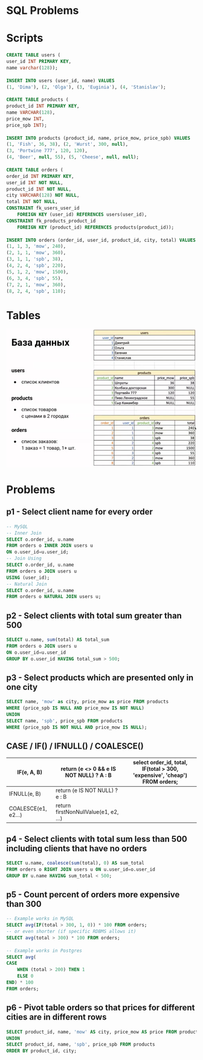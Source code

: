 # SQL Problems

# Scripts

```sql
CREATE TABLE users (
user_id INT PRIMARY KEY,
name varchar(128));

INSERT INTO users (user_id, name) VALUES 
(1, 'Dima'), (2, 'Olga'), (3, 'Euginia'), (4, 'Stanislav');

CREATE TABLE products (
product_id INT PRIMARY KEY, 
name VARCHAR(128), 
price_mow INT, 
price_spb INT);

INSERT INTO products (product_id, name, price_mow, price_spb) VALUES 
(1, 'Fish', 36, 38), (2, 'Wurst', 300, null), 
(3, 'Portwine 777', 120, 120),
(4, 'Beer', null, 55), (5, 'Cheese', null, null);

CREATE TABLE orders (
order_id INT PRIMARY KEY,
user_id INT NOT NULL,
product_id INT NOT NULL,
city VARCHAR(128) NOT NULL,
total INT NOT NULL,
CONSTRAINT fk_users_user_id 
	FOREIGN KEY (user_id) REFERENCES users(user_id),
CONSTRAINT fk_products_product_id 
	FOREIGN KEY (product_id) REFERENCES products(product_id));

INSERT INTO orders (order_id, user_id, product_id, city, total) VALUES
(1, 1, 3, 'mow', 240),
(2, 1, 1, 'mow', 360),
(3, 1, 1, 'spb', 38),
(4, 2, 4, 'spb', 220),
(5, 1, 2, 'mow', 1500),
(6, 3, 4, 'spb', 55),
(7, 2, 1, 'mow', 360),
(8, 2, 4, 'spb', 110);
```

# Tables

![Tables](images/tables.png)

# Problems

## p1 - Select client name for every order

```sql
-- MySQL
-- Inner Join
SELECT o.order_id, u.name 
FROM orders o INNER JOIN users u 
ON o.user_id=u.user_id;
-- Join Using
SELECT o.order_id, u.name 
FROM orders o JOIN users u 
USING (user_id);
-- Natural Join
SELECT o.order_id, u.name 
FROM orders o NATURAL JOIN users u;
```

## p2 - Select clients with total sum greater than 500

```sql
SELECT u.name, sum(total) AS total_sum 
FROM orders o JOIN users u 
ON o.user_id=u.user_id 
GROUP BY o.user_id HAVING total_sum > 500;
```

## p3 - Select products which are presented only in one city

```sql
SELECT name, 'mow' as city, price_mow as price FROM products
WHERE (price_spb IS NULL AND price_mow IS NOT NULL) 
UNION
SELECT name, 'spb', price_spb FROM products
WHERE (price_spb IS NOT NULL AND price_mow IS NULL);
```

## CASE / IF() / IFNULL() / COALESCE()

| IF(e, A, B) | return (e <> 0 && e IS NOT NULL) ? A : B | select order_id, total, IF(total > 300, 'expensive', 'cheap') FROM orders; |
| --- | --- | --- |
| IFNULL(e, B) | return (e IS NOT NULL) ? e : B |  |
| COALESCE(e1, e2…) | return firstNonNullValue(e1, e2, …) |  |

## p4 - Select clients with total sum less than 500 including clients that have no orders

```sql
SELECT u.name, coalesce(sum(total), 0) AS sum_total 
FROM orders o RIGHT JOIN users u ON u.user_id=o.user_id 
GROUP BY u.name HAVING sum_total < 500;
```

## p5 - Count percent of orders more expensive than 300

```sql
-- Example works in MySQL
SELECT avg(IF(total > 300, 1, 0)) * 100 FROM orders;
-- or even shorter (if specific RDBMS allows it)
SELECT avg(total > 300) * 100 FROM orders;

-- Example works in Postgres
SELECT avg(
CASE 
	WHEN (total > 200) THEN 1 
	ELSE 0 
END) * 100
FROM orders;
```

## p6 - Pivot table orders so that prices for different cities are in different rows

```sql
SELECT product_id, name, 'mow' AS city, price_mow AS price FROM products
UNION
SELECT product_id, name, 'spb', price_spb FROM products
ORDER BY product_id, city;
```
